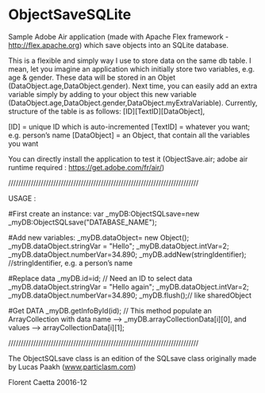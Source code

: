 # ObjectSaveSQLite

Sample Adobe Air application (made with Apache Flex framework - http://flex.apache.org) which save objects into an SQLite database.

This is a flexible and simply way I use to store data on the same db table. I mean, let you imagine an application which initially store two variables, e.g. age & gender. These data will be stored in an Objet (DataObject.age,DataObject.gender). Next time, you can easily add an extra variable simply by adding to your object this new variable (DataObject.age,DataObject.gender,DataObject.myExtraVariable). Currently, structure of the table is as follows: [ID][TextID][DataObject], 

[ID] = unique ID which is auto-incremented
[TextID] = whatever you want; e.g. person’s name
[DataObject] = an Object, that contain all the variables you want 

You can directly install the application to test it (ObjectSave.air; adobe air runtime required : https://get.adobe.com/fr/air/)

////////////////////////////////////////////////////////////////////////////

USAGE :
 
#First create an instance: 
var _myDB:ObjectSQLsave=new _myDB:ObjectSQLsave("DATABASE_NAME");

#Add new variables:
_myDB.dataObject= new Object(); 
 _myDB.dataObject.stringVar = "Hello";
 _myDB.dataObject.intVar=2;
 _myDB.dataObject.numberVar=34.890;
 _myDB.addNew(stringIdentifier); //stringIdentifier, e.g. a person’s name
  
 #Replace data
 _myDB.id=id; // Need an ID to select data
 _myDB.dataObject.stringVar = "Hello again";
 _myDB.dataObject.intVar=2;
 _myDB.dataObject.numberVar=34.890;
 _myDB.flush();// like sharedObject
 
 #Get DATA
 _myDB.getInfoById(id); // This method populate an ArrayCollection with data name
 —> _myDB.arrayCollectionData[i][0], and values —> arrayCollectionData[i][1];

////////////////////////////////////////////////////////////////////////////

The ObjectSQLsave class is an edition of the SQLsave class originally made by Lucas Paakh (www.particlasm.com)

Florent Caetta 20016-12
